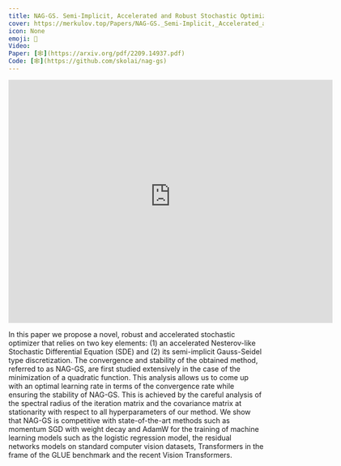 ```yaml
---
title: NAG-GS. Semi-Implicit, Accelerated and Robust Stochastic Optimizers
cover: https://merkulov.top/Papers/NAG-GS._Semi-Implicit,_Accelerated_and_Robust_Stochastic_Optimizers/roberta-loss.svg
icon: None
emoji: 🌊
Video: 
Paper: [🕸](https://arxiv.org/pdf/2209.14937.pdf)
Code: [🕸](https://github.com/skolai/nag-gs)
---
```


<p><div class="res_emb_block">
<iframe width="640" height="480" src="https://prod-files-secure.s3.us-west-2.amazonaws.com/d6f919a8-0464-48b7-878c-b727c4ef9c6f/ce4f6819-75dd-4337-9385-6d9531081b41/naggs_vis.mp4?X-Amz-Algorithm=AWS4-HMAC-SHA256&X-Amz-Content-Sha256=UNSIGNED-PAYLOAD&X-Amz-Credential=AKIAT73L2G45HZZMZUHI%2F20240614%2Fus-west-2%2Fs3%2Faws4_request&X-Amz-Date=20240614T082302Z&X-Amz-Expires=3600&X-Amz-Signature=8c69394673993e775ba06b2e42de38a135ee833664cf5732adeb2ca168026d59&X-Amz-SignedHeaders=host&x-id=GetObject" frameborder="0" allowfullscreen></iframe>
</div></p>

In this paper we propose a novel, robust and accelerated stochastic optimizer that relies on two key elements: (1) an accelerated Nesterov-like Stochastic Differential Equation (SDE) and (2) its semi-implicit Gauss-Seidel type discretization.
The convergence and stability of the obtained method, referred to as NAG-GS, are first studied extensively in the case of the minimization of a quadratic function.
This analysis allows us to come up with an optimal learning rate in terms of the convergence rate while ensuring the stability of NAG-GS.
This is achieved by the careful analysis of the spectral radius of the iteration matrix and the covariance matrix at stationarity with respect to all hyperparameters of our method. We show that NAG-GS is competitive with state-of-the-art methods such as momentum SGD with weight decay and AdamW for the training of machine learning models such as the logistic regression model, the residual networks models on standard computer vision datasets, Transformers in the frame of the GLUE benchmark and the recent Vision Transformers.

<br/>
